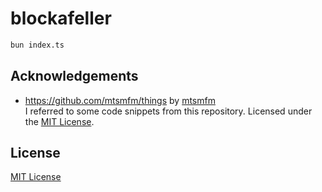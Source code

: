 # blockafeller

```bash
bun index.ts
```

## Acknowledgements

- https://github.com/mtsmfm/things by [mtsmfm](https://github.com/mtsmfm/)  
  I referred to some code snippets from this repository. Licensed under the [MIT License](https://github.com/mtsmfm/things/blob/main/LICENSE).

## License

[MIT License](LICENSE)
